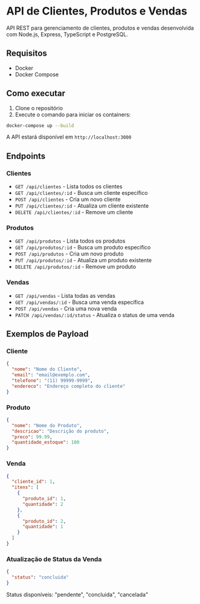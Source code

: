 # API de Clientes, Produtos e Vendas

API REST para gerenciamento de clientes, produtos e vendas desenvolvida com Node.js, Express, TypeScript e PostgreSQL.

## Requisitos

- Docker
- Docker Compose

## Como executar

1. Clone o repositório
2. Execute o comando para iniciar os containers:
```bash
docker-compose up --build
```

A API estará disponível em `http://localhost:3000`

## Endpoints

### Clientes

- `GET /api/clientes` - Lista todos os clientes
- `GET /api/clientes/:id` - Busca um cliente específico
- `POST /api/clientes` - Cria um novo cliente
- `PUT /api/clientes/:id` - Atualiza um cliente existente
- `DELETE /api/clientes/:id` - Remove um cliente

### Produtos

- `GET /api/produtos` - Lista todos os produtos
- `GET /api/produtos/:id` - Busca um produto específico
- `POST /api/produtos` - Cria um novo produto
- `PUT /api/produtos/:id` - Atualiza um produto existente
- `DELETE /api/produtos/:id` - Remove um produto

### Vendas

- `GET /api/vendas` - Lista todas as vendas
- `GET /api/vendas/:id` - Busca uma venda específica
- `POST /api/vendas` - Cria uma nova venda
- `PATCH /api/vendas/:id/status` - Atualiza o status de uma venda

## Exemplos de Payload

### Cliente
```json
{
  "nome": "Nome do Cliente",
  "email": "email@exemplo.com",
  "telefone": "(11) 99999-9999",
  "endereco": "Endereço completo do cliente"
}
```

### Produto
```json
{
  "nome": "Nome do Produto",
  "descricao": "Descrição do produto",
  "preco": 99.99,
  "quantidade_estoque": 100
}
```

### Venda
```json
{
  "cliente_id": 1,
  "itens": [
    {
      "produto_id": 1,
      "quantidade": 2
    },
    {
      "produto_id": 2,
      "quantidade": 1
    }
  ]
}
```

### Atualização de Status da Venda
```json
{
  "status": "concluida"
}
```
Status disponíveis: "pendente", "concluida", "cancelada" 